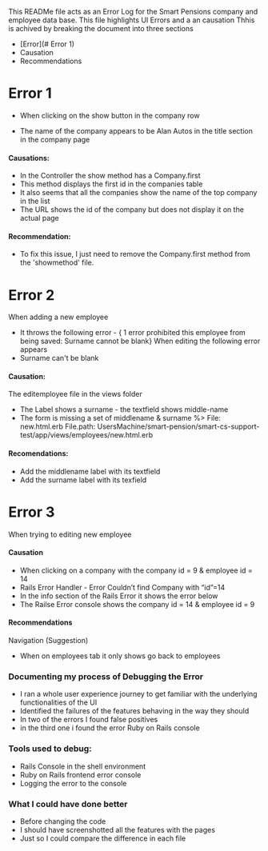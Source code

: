 This READMe file acts as an Error Log for the Smart Pensions company and employee data base. 
This file highlights UI Errors and a an causation 
Thhis is achived by breaking the document into three sections 
-   [Error](# Error 1)
-   Causation
-   Recommendations


# Error 1
-   When clicking on the show button in the company row 
* The name of the company appears to be Alan Autos in the title section in the company page

#### Causations: 
* In the Controller the show method has a Company.first 
* This method displays the first id in the companies table
* It also seems that all the companies show the name of the top company in the list 
* The URL shows the id of the company but does not display it on the actual page 

#### Recommendation:
-    To fix this issue, I just need to remove the Company.first method from the 'showmethod' file.


# Error 2
When adding a new employee 
* It throws the following error - { 1 error prohibited this employee from being saved: Surname cannot be blank}
When editing the following error appears
* Surname can't be blank

#### Causation: 
The editemployee file in the views folder 
* The Label shows a surname - the textfield shows middle-name
* The form is missing a set of middlename & surname %>
File: new.html.erb
File.path: UsersMachine/smart-pension/smart-cs-support-test/app/views/employees/new.html.erb

#### Recomendations:
- Add the middlename label with its textfield 
- Add the surname label with its texfield 


# Error 3
When trying to editing new employee

#### Causation
-   When clicking on a company with the company id = 9 & employee id = 14 
-   Rails Error Handler - Error Couldn’t find Company with “id”=14
-   In the info section of the Rails Error it shows the error below
-   The Railse Error console shows the company id = 14 & employee id = 9 

#### Recommendations

Navigation (Suggestion)
* When on employees tab it only shows go back to employees 


### Documenting my process of Debugging the Error 
* I ran a whole user experience journey to get familiar with the underlying functionalities of the UI 
* Identified the failures of the features behaving in the way they should 
* In two of the errors I found false positives 
* in the third one i found the error Ruby on Rails console


### Tools used to debug: 
* Rails Console in the shell environment
* Ruby on Rails frontend error console 
* Logging the error to the console 

### What I could have done better 
* Before changing the code 
* I should have screenshotted all the features with the pages 
* Just so I could compare the difference in each file 






<!-- Delete this 
Error 2
In the Employees tab for all companies 
*  it shows only 3 Employees Micahel Janet Sarah
* The Employees table only shows the Employees for Gatwick, Curtains for u
Causation


<!-- 

# Contents

[Error 1](# Error 1)
-   Explanation
-   Causation 
-   Recommendations

Error 2
-   Explanation
-   Causation 
-   Recommendations

Error 3
-   Explanation
-   Causation 
-   Recommendations --> 